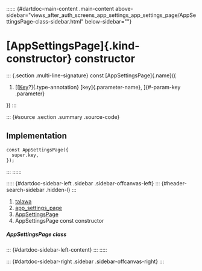 :::::: {#dartdoc-main-content .main-content above-sidebar="views_after_auth_screens_app_settings_app_settings_page/AppSettingsPage-class-sidebar.html" below-sidebar=""}
<div>

# [AppSettingsPage]{.kind-constructor} constructor

</div>

::: {.section .multi-line-signature}
const [AppSettingsPage]{.name}({

1.  [[[Key](https://api.flutter.dev/flutter/foundation/Key-class.html)?]{.type-annotation}
    [key]{.parameter-name}, ]{#-param-key .parameter}

})
:::

::: {#source .section .summary .source-code}
## Implementation

``` language-dart
const AppSettingsPage({
  super.key,
});
```
:::
::::::

::::: {#dartdoc-sidebar-left .sidebar .sidebar-offcanvas-left}
::: {#header-search-sidebar .hidden-l}
:::

1.  [talawa](../../index.html)
2.  [app_settings_page](../../views_after_auth_screens_app_settings_app_settings_page/)
3.  [AppSettingsPage](../../views_after_auth_screens_app_settings_app_settings_page/AppSettingsPage-class.html)
4.  AppSettingsPage const constructor

##### AppSettingsPage class

::: {#dartdoc-sidebar-left-content}
:::
:::::

::: {#dartdoc-sidebar-right .sidebar .sidebar-offcanvas-right}
:::
